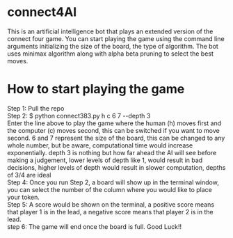 # connect4AI
This is an artificial intelligence bot that plays an extended version of the connect four game. You can start playing the game using the command line arguments initializing the size of the board, the type of algorithm.
The bot uses minimax algorithm along with alpha beta pruning to select the best moves. 

# How to start playing the game
Step 1: Pull the repo <br>
Step 2: $ python connect383.py h c 6 7 --depth 3<br>
        Enter the line above to play the game where the human (h) moves first and the computer (c) moves second, this can be switched if you want to move second. 6 and 7 represent the size of the board, this can be changed to any whole number, but be aware, computational time would increase exponentially. depth 3 is nothing but how far ahead the AI will see before making a judgement, lower levels of depth like 1, would result in bad decisions, higher levels of depth would result in slower computation, depths of 3/4 are ideal<br>
Step 4: Once you run Step 2, a board will show up in the terminal window, you can select the number of the column where you would like to place your token.<br> 
Step 5: A score would be shown on the terminal, a positive score means that player 1 is in the lead, a negative score means that player 2 is in the lead.<br>
step 6: The game will end once the board is full. Good Luck!! <br>
